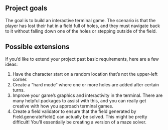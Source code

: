 ## Project goals
The goal is to build an interactive terminal game. The scenario is that the player has lost their hat in a field full of holes, and they must navigate back to it without falling down one of the holes or stepping outside of the field.

## Possible extensions
If you’d like to extend your project past basic requirements, here are a few ideas:

1. Have the character start on a random location that’s not the upper-left corner.
2. Create a “hard mode” where one or more holes are added after certain turns.
3. Improve your game’s graphics and interactivity in the terminal. There are many helpful packages to assist with this, and you can really get creative with how you approach terminal games.
4. Create a field validator to ensure that the field generated by Field.generateField() can actually be solved. This might be pretty difficult! You’ll essentially be creating a version of a maze solver.
